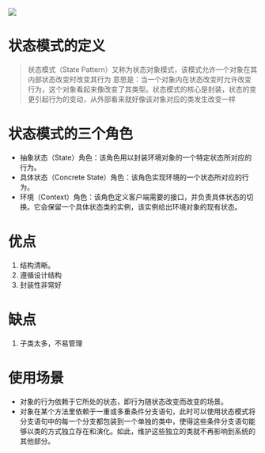 ![](https://res.weread.qq.com/wrepub/epub_679952_65)
# 状态模式的定义
> 状态模式（State Pattern）又称为状态对象模式，该模式允许一个对象在其内部状态改变时改变其行为
意思是：当一个对象内在状态改变时允许改变行为，这个对象看起来像改变了其类型。状态模式的核心是封装，状态的变更引起行为的变动，从外部看来就好像该对象对应的类发生改变一样
# 状态模式的三个角色
- 抽象状态（State）角色：该角色用以封装环境对象的一个特定状态所对应的行为。
- 具体状态（Concrete State）角色：该角色实现环境的一个状态所对应的行为。
- 环境（Context）角色：该角色定义客户端需要的接口，并负责具体状态的切换。它会保留一个具体状态类的实例，该实例给出环境对象的现有状态。

# 优点
1. 结构清晰。
2. 遵循设计结构
3. 封装性非常好
# 缺点
1. 子类太多，不易管理
# 使用场景
- 对象的行为依赖于它所处的状态，即行为随状态改变而改变的场景。
- 对象在某个方法里依赖于一重或多重条件分支语句，此时可以使用状态模式将分支语句中的每一个分支都包装到一个单独的类中，使得这些条件分支语句能够以类的方式独立存在和演化。如此，维护这些独立的类就不再影响到系统的其他部分。